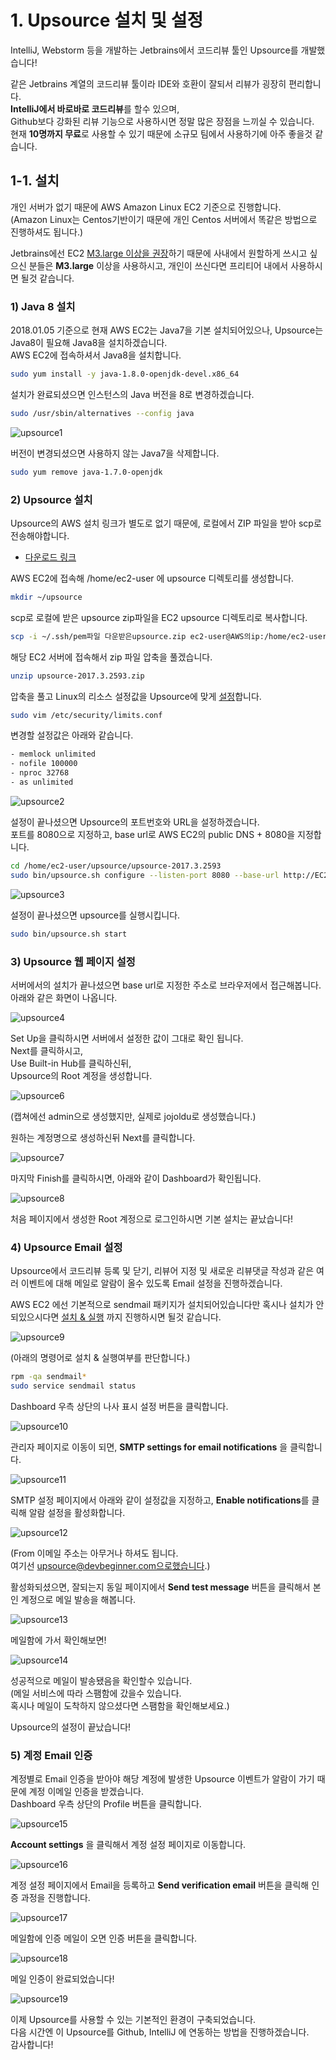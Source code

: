 # 1. Upsource 설치 및 설정 

IntelliJ, Webstorm 등을 개발하는 Jetbrains에서 코드리뷰 툴인 Upsource를 개발했습니다!  
  
같은 Jetbrains 계열의 코드리뷰 툴이라 IDE와 호환이 잘되서 리뷰가 굉장히 편리합니다.  
**IntelliJ에서 바로바로 코드리뷰**를 할수 있으며,  
Github보다 강화된 리뷰 기능으로 사용하시면 정말 많은 장점을 느끼실 수 있습니다.  
현재 **10명까지 무료**로 사용할 수 있기 때문에 소규모 팀에서 사용하기에 아주 좋을것 같습니다.  

## 1-1. 설치

개인 서버가 없기 때문에 AWS Amazon Linux EC2 기준으로 진행합니다.  
(Amazon Linux는 Centos기반이기 때문에 개인 Centos 서버에서 똑같은 방법으로 진행하셔도 됩니다.)  
  
Jetbrains에선 EC2 [M3.large 이상을 권장](https://www.jetbrains.com/help/upsource/in-cloud-installation.html)하기 때문에
사내에서 원할하게 쓰시고 싶으신 분들은 **M3.large** 이상을 사용하시고, 
개인이 쓰신다면 프리티어 내에서 사용하시면 될것 같습니다.  

### 1) Java 8 설치

2018.01.05 기준으로 현재 AWS EC2는 Java7을 기본 설치되어있으나, Upsource는 Java8이 필요해 Java8을 설치하겠습니다.  
AWS EC2에 접속하셔서 Java8을 설치합니다.

```bash
sudo yum install -y java-1.8.0-openjdk-devel.x86_64
```

설치가 완료되셨으면 인스턴스의 Java 버전을 8로 변경하겠습니다.

```bash
sudo /usr/sbin/alternatives --config java
```

![upsource1](../images/upsource1.png)

버전이 변경되셨으면 사용하지 않는 Java7을 삭제합니다.

```bash
sudo yum remove java-1.7.0-openjdk
```

### 2) Upsource 설치

Upsource의 AWS 설치 링크가 별도로 없기 때문에, 로컬에서 ZIP 파일을 받아 scp로 전송해야합니다.  

* [다운로드 링크](https://www.jetbrains.com/upsource/download/#section=linux)

AWS EC2에 접속해 /home/ec2-user 에 upsource 디렉토리를 생성합니다.

```bash
mkdir ~/upsource
```
scp로 로컬에 받은 upsource zip파일을 EC2 upsource 디렉토리로 복사합니다.

```bash
scp -i ~/.ssh/pem파일 다운받은upsource.zip ec2-user@AWS의ip:/home/ec2-user/upsource
```

해당 EC2 서버에 접속해서 zip 파일 압축을 풀겠습니다.

```bash
unzip upsource-2017.3.2593.zip
```

압축을 풀고 Linux의 리소스 설정값을 Upsource에 맞게 [설정](https://www.jetbrains.com/help/upsource/3.0/things-to-configure-before-starting-upsource.html)합니다.

```bash
sudo vim /etc/security/limits.conf
```

변경할 설정값은 아래와 같습니다.

```bash
- memlock unlimited
- nofile 100000
- nproc 32768
- as unlimited
```

![upsource2](../images/upsource2.png)

설정이 끝나셨으면 Upsource의 포트번호와 URL을 설정하겠습니다.  
포트를 8080으로 지정하고, base url로 AWS EC2의 public DNS + 8080을 지정합니다.

```bash
cd /home/ec2-user/upsource/upsource-2017.3.2593
sudo bin/upsource.sh configure --listen-port 8080 --base-url http://EC2퍼블릭DNS:8080
```

![upsource3](../images/upsource3.png)

설정이 끝나셨으면 upsource를 실행시킵니다.

```bash
sudo bin/upsource.sh start
```

### 3) Upsource 웹 페이지 설정

서버에서의 설치가 끝나셨으면 base url로 지정한 주소로 브라우저에서 접근해봅니다.  
아래와 같은 화면이 나옵니다.

![upsource4](../images/upsource4.png)

Set Up을 클릭하시면 서버에서 설정한 값이 그대로 확인 됩니다.  
Next를 클릭하시고,  
Use Built-in Hub를 클릭하신뒤,  
Upsource의 Root 계정을 생성합니다.

![upsource6](../images/upsource6.png)

(캡쳐에선 admin으로 생성했지만, 실제로 jojoldu로 생성했습니다.)  
  
원하는 계정명으로 생성하신뒤 Next를 클릭합니다.

![upsource7](../images/upsource7.png)

마지막 Finish를 클릭하시면, 아래와 같이 Dashboard가 확인됩니다.

![upsource8](../images/upsource8.png)

처음 페이지에서 생성한 Root 계정으로 로그인하시면 기본 설치는 끝났습니다!  

### 4) Upsource Email 설정

Upsource에서 코드리뷰 등록 및 닫기, 리뷰어 지정 및 새로운 리뷰댓글 작성과 같은 여러 이벤트에 대해 메일로 알람이 올수 있도록 Email 설정을 진행하겠습니다.  
  
AWS EC2 에선 기본적으로 sendmail 패키지가 설치되어있습니다만 혹시나 설치가 안되있으시다면 [설치 & 실행](https://zetawiki.com/wiki/CentOS_sendmail_%EC%84%A4%EC%B9%98) 까지 진행하시면 될것 같습니다.

![upsource9](../images/upsource9.png)

(아래의 명령어로 설치 & 실행여부를 판단합니다.)

```bash
rpm -qa sendmail*
sudo service sendmail status
```

Dashboard 우측 상단의 나사 표시 설정 버튼을 클릭합니다.

![upsource10](../images/upsource10.png)

관리자 페이지로 이동이 되면, **SMTP settings for email notifications** 을 클릭합니다.

![upsource11](../images/upsource11.png)

SMTP 설정 페이지에서 아래와 같이 설정값을 지정하고, **Enable notifications**를 클릭해 알람 설정을 활성화합니다.  

![upsource12](../images/upsource12.png)

(From 이메일 주소는 아무거나 하셔도 됩니다.  
여기선 upsource@devbeginner.com으로했습니다.)
  
활성화되셨으면, 잘되는지 동일 페이지에서 **Send test message** 버튼을 클릭해서 본인 계정으로 메일 발송을 해봅니다.

![upsource13](../images/upsource13.png)

메일함에 가서 확인해보면!

![upsource14](../images/upsource14.png)

성공적으로 메일이 발송됐음을 확인할수 있습니다.  
(메일 서비스에 따라 스팸함에 갔을수 있습니다.  
혹시나 메일이 도착하지 않으셨다면 스팸함을 확인해보세요.)
  
Upsource의 설정이 끝났습니다!  

### 5) 계정 Email 인증

계정별로 Email 인증을 받아야 해당 계정에 발생한 Upsource 이벤트가 알람이 가기 때문에 계정 이메일 인증을 받겠습니다.  
Dashboard 우측 상단의 Profile 버튼을 클릭합니다.

![upsource15](../images/upsource15.png)

**Account settings** 을 클릭해서 계정 설정 페이지로 이동합니다.

![upsource16](../images/upsource16.png)

계정 설정 페이지에서 Email을 등록하고 **Send verification email** 버튼을 클릭해 인증 과정을 진행합니다.

![upsource17](../images/upsource17.png)

메일함에 인증 메일이 오면 인증 버튼을 클릭합니다.

![upsource18](../images/upsource18.png)

메일 인증이 완료되었습니다!

![upsource19](../images/upsource19.png)

이제 Upsource를 사용할 수 있는 기본적인 환경이 구축되었습니다.  
다음 시간엔 이 Upsource를 Github, IntelliJ 에 연동하는 방법을 진행하겠습니다.  
감사합니다!





